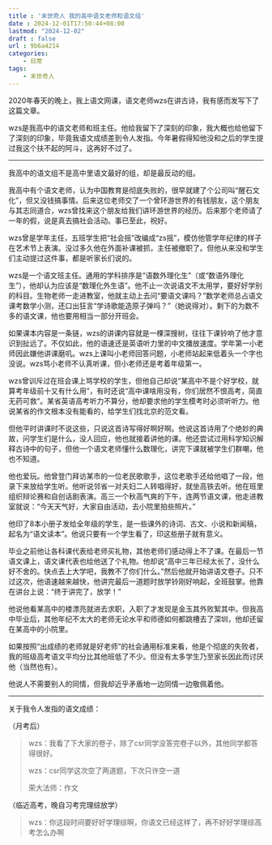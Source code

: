 ```yaml
---
title : '末世奇人 我的高中语文老师和语文组'
date : 2024-12-01T17:50:44+08:00
lastmod: "2024-12-02"
draft : false
url : 9b6a4214
categories:
    - 日常
tags: 
    - 末世奇人
---
```


2020年春天的晚上，我上语文网课，语文老师wzs在讲古诗，我有感而发写下了这篇文章。

wzs是我高中的语文老师和班主任。他给我留下了深刻的印象，我大概也给他留下了深刻的印象，毕竟我语文成绩差到令人发指。今年暑假得知他没和之后的学生提过我这个扶不起的阿斗，这再好不过了。

---

我高中的语文组不是高中里语文最好的组，却是最反动的组。

我高中有个语文老师，认为中国教育是彻底失败的，很早就建了个公司叫“醒石文化”，但又没钱搞事情。后来这位老师交了一个曾环游世界的有钱朋友，这个朋友与其志同道合，wzs曾找来这个朋友给我们讲环游世界的经历。后来那个老师请了一年的假，说是真去搞社会活动。事已至此，祝好。

wzs曾是学年主任，五班学生把“社会摇”改编成“zs摇”，模仿他管学年纪律的样子在艺术节上表演。没过多久他在外面补课被抓，主任被撤职了。但他从来没和学生们主动提过这件事，都是听家长们说的。

wzs是一个语文班主任。通用的学科排序是“语数外理化生”（或“数语外理化生”），他却认为应该是“数理化外生语”。他不止一次说语文不太用学，要好好学别的科目。生物老师一走进教室，他就主动上去问“要语文课吗？”数学老师总占语文课考数学小测，还口出狂言“学诗歌能造原子弹吗？”（她说得对）。剩下的为数不多的语文课，他也要用相当一部分开班会。

如果课本内容是一条链，wzs的讲课内容就是一棵深搜树，往往下课铃响了他才意识到扯远了。不仅如此，他的语速还是英语听力里的中文播放速度。学年第一小老师因此嫌他讲课磨叽。wzs上课叫小老师回答问题，小老师站起来低着头一个字也没说。wzs骂小老师不认真听课，但小老师还是考着年级第一。

wzs曾训斥过在班会课上骂学校的学生，但他自己却说“某高中不是个好学校，就算考年级前十又有什么用”，有时还说“高中课啥用没有，你们居然不恨高考，简直无药可救”。某省英语高考听力不算分，他却要求他的学生模考时必须听听力。他说某省的作文根本没有能看的，给学生们找北京的范文看。

但他平时讲课时不说这些，只说这首诗写得好啊好啊。他说这首诗用了个绝妙的典故，问学生们是什么，没人回应，他也就接着讲他的课。他还尝试过用科学知识解释古诗中的句子，但他一个语文老师懂什么数理化，讲完下课就被学生们群嘲，他也不知道。

他也爱玩。他曾登门拜访某市的一位老民歌歌手，这位老歌手还给他唱了一段，他录下来放给学生听。他听说邻省一对夫妇二人转唱得好，就坐高铁去听。他在班里组织辩论赛和自创话剧表演。高三一个秋高气爽的下午，连两节语文课，他走进教室就说：“今天天气好，大家自由活动，去小院里拍些照片。”

他印了8本小册子发给全年级的学生，是一些课外的诗词、古文、小说和新闻稿，起名为“语文读本”。他说只要有一个学生看了，印这些册子就有意义。

毕业之前他让各科课代表给老师买礼物，其他老师们感动得上不了课。在最后一节语文课上，语文课代表也给他送了个礼物。他却说“高中三年已经太长了，没什么好不舍的。快点去上大学吧，我教不了你们什么。”然后他就开始讲语文卷子。只不过这次，他语速越来越快，他讲完最后一道题时放学铃刚好响起，全班鼓掌。他靠在讲台上说：“终于讲完了，放学！”

他说他看某高中的楼漂亮就进去求职，入职了才发现是金玉其外败絮其中。但我高中毕业后，其他年纪不太大的老师无论水平和师德如何都跳槽去了深圳，他却还留在某高中的小院里。

如果按照“出成绩的老师就是好老师”的社会通用标准来看，他是个彻底的失败者，我的班级高考语文平均分比其他班低了不少。但没有太多学生乃至家长因此而讨厌他（当然也有）。

他说人不需要别人的同情，但我却近乎矛盾地一边同情一边敬佩着他。

---

关于我令人发指的语文成绩：

（月考后）

> wzs：我看了下大家的卷子，除了csr同学没答完卷子以外，其他同学都答得很好。
> 
> wzs：csr同学这次空了两道题，下次只许空一道
> 
> 荣大法师：作文

（临近高考，晚自习考完理综放学）

> wzs：你这段时间要好好学理综啊，你语文已经这样了，再不好好学理综高考怎么办啊
